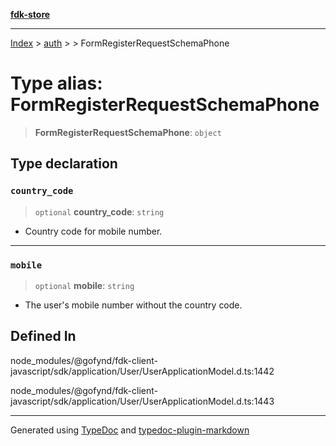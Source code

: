 [**fdk-store**](../../../README.md)
***

[Index](../../../API.md) > [auth](../../README.md) > [<internal>](../README.md) > FormRegisterRequestSchemaPhone

# Type alias: FormRegisterRequestSchemaPhone

> **FormRegisterRequestSchemaPhone**: `object`

## Type declaration

### `country_code`

> `optional` **country\_code**: `string`

- Country code for mobile number.

***

### `mobile`

> `optional` **mobile**: `string`

- The user's mobile number without the country code.

## Defined In

node\_modules/@gofynd/fdk-client-javascript/sdk/application/User/UserApplicationModel.d.ts:1442

node\_modules/@gofynd/fdk-client-javascript/sdk/application/User/UserApplicationModel.d.ts:1443

***
Generated using [TypeDoc](https://typedoc.org/) and [typedoc-plugin-markdown](https://www.npmjs.com/package/typedoc-plugin-markdown)

